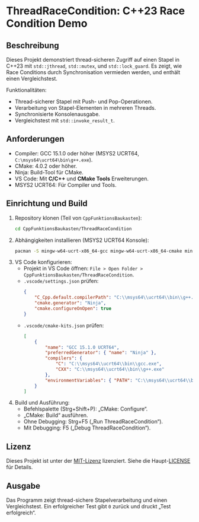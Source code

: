 # ThreadRaceCondition: C++23 Race Condition Demo

## Beschreibung
Dieses Projekt demonstriert thread-sicheren Zugriff auf einen Stapel in C++23 mit `std::jthread`, `std::mutex`, und `std::lock_guard`. Es zeigt, wie Race Conditions durch Synchronisation vermieden werden, und enthält einen Vergleichstest.

Funktionalitäten:
- Thread-sicherer Stapel mit Push- und Pop-Operationen.
- Verarbeitung von Stapel-Elementen in mehreren Threads.
- Synchronisierte Konsolenausgabe.
- Vergleichstest mit `std::invoke_result_t`.

## Anforderungen
- Compiler: GCC 15.1.0 oder höher (MSYS2 UCRT64, `C:\msys64\ucrt64\bin\g++.exe`).
- CMake: 4.0.2 oder höher.
- Ninja: Build-Tool für CMake.
- VS Code: Mit **C/C++** und **CMake Tools** Erweiterungen.
- MSYS2 UCRT64: Für Compiler und Tools.

## Einrichtung und Build
1. Repository klonen (Teil von `CppFunktionsBaukasten`):
   ```bash
   cd CppFunktionsBaukasten/ThreadRaceCondition
   ```
2. Abhängigkeiten installieren (MSYS2 UCRT64 Konsole):
   ```bash
   pacman -S mingw-w64-ucrt-x86_64-gcc mingw-w64-ucrt-x86_64-cmake mingw-w64-ucrt-x86_64-ninja mingw-w64-ucrt-x86_64-gdb
   ```
3. VS Code konfigurieren:
   - Projekt in VS Code öffnen: `File > Open Folder > CppFunktionsBaukasten/ThreadRaceCondition`.
   - `.vscode/settings.json` prüfen:
     ```json
     {
         "C_Cpp.default.compilerPath": "C:\\msys64\\ucrt64\\bin\\g++.exe",
         "cmake.generator": "Ninja",
         "cmake.configureOnOpen": true
     }
     ```
   - `.vscode/cmake-kits.json` prüfen:
     ```json
     [
         {
             "name": "GCC 15.1.0 UCRT64",
             "preferredGenerator": { "name": "Ninja" },
             "compilers": {
                 "C": "C:\\msys64\\ucrt64\\bin\\gcc.exe",
                 "CXX": "C:\\msys64\\ucrt64\\bin\\g++.exe"
             },
             "environmentVariables": { "PATH": "C:\\msys64\\ucrt64\\bin;${env:PATH}" }
         }
     ]
     ```
4. Build und Ausführung:
   - Befehlspalette (Strg+Shift+P): „CMake: Configure“.
   - „CMake: Build“ ausführen.
   - Ohne Debugging: Strg+F5 („Run ThreadRaceCondition“).
   - Mit Debugging: F5 („Debug ThreadRaceCondition“).

## Lizenz
Dieses Projekt ist unter der [MIT-Lizenz](../LICENSE) lizenziert. Siehe die Haupt-[LICENSE](../LICENSE) für Details.

## Ausgabe
Das Programm zeigt thread-sichere Stapelverarbeitung und einen Vergleichstest. Ein erfolgreicher Test gibt `0` zurück und druckt „Test erfolgreich“.